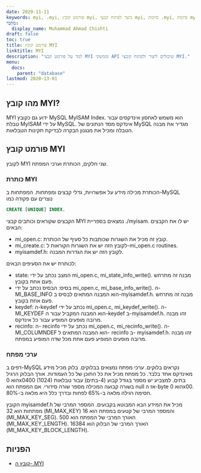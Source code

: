 ```yaml
---
date: 2020-11-11
keywords: myi, .myi, פורמט קובץ myi, כיצד לפתוח קבצי myi, סיומת .myi, סיומת myi
מְחַבֵּר:
  display_name: Muhammad Ahmad Chishti
draft: false
toc: true
title: פורמט קובץ MYI
linktitle: MYI
description: "למד על פורמט קבצי MYI וממשקי API שיכולים ליצור ולפתוח קובצי MYI."
menu:
  docs:
    parent: "database"
lastmod: 2020-13-01
---
```


## מהו קובץ MYI? ##

MYI ידוע גם כקובץ MySQL MyISAM Index. הוא משמש לאחסון אינדקסים עבור טבלת MyISAM על ידי MySQL. אינדקס מסד הנתונים של MySQL מגדיר את מבנה הטבלה ומכיל את מנגנון הבקרה לבדיקת תקינות הטבלאות.

## פורמט קובץ MYI ##

לקובץ MYI שני חלקים, הכותרת וערכי המפתח.

### כותרת MYI ###

הכותרת מכילה מידע על אפשרויות, גדלי קבצים ומפתחות. המפתחות ב-MySQL נוצרים עם פקודה כמו

```sql
CREATE [UNIQUE] INDEX.
```

הקבצים שקוראים וכותבים קבצי MYI נמצאים בספריית ./myisam. יש לו את הקבצים הבאים:

- mi_open.c: קובץ זה מכיל את השגרות שכותבות כל סעיף של הכותרת.
- mi_create.c: לקובץ הזה יש את השגרות הקוראות ל-mi_open.c routines.
- myisamdef.h: לקובץ הזה יש את הגדרות המבנה.

לכותרת יש את הסעיפים הבאים:

- state: המצב נכתב על ידי mi_open.c, mi_state_info_write(). מבנה זה מתרחש פעם אחת בקובץ.
- בסיס: הבסיס נכתב על ידי mi_open.c, mi_base_info_write(). ה-MI_BASE_INFO הוא המבנה המתאים לבסיס ב-myisamdef.h. מבנה זה מתרחש פעם אחת בקובץ.
- keydef: ה-keydef נכתב על ידי mi_open.c, mi_keydef_write(). ה-MI_KEYDEF הוא המבנה המקביל עבור ה-keydef ב-myisamdef.h. זהו מבנה מרובה מופעים המופיע עבור כל אינדקס.
- recinfo: ה- recinfo נכתב על ידי mi_open.c, mi_recinfo_write(). ה-MI_COLUMNDEF הוא המבנה המתאים ל- recinfo ב- myisamdef.h. זהו מבנה מרובה מופעים המופיע פעם אחת מכל שדה המופיע במפתח.

### ערכי מפתח ###

דפים ב-MySQL נקראים בלוקים. ערכי מפתח נמצאים בבלוקים. בלוק מכיל מידע מאינדקס אחד בלבד. כל מפתח מכיל את כל התוכן של כל העמודות. אורך הבלוק הרגיל הוא 0x0400 (1024) בתים. למצביע יש מספר בגודל קבוע (4-בתים) עבור טבלאות בשורה קבועה המכילה מספר שורה סידורי. אם המפתח הוא null אז ה-byte הוא 0x00. חסימה רגילה מלאה ב-65% לפחות ובדרך כלל היא מלאה ב-80%.

הקובץ myisamdef.h מכיל את המידע הבא המבוטא בקבועים. המספר המרבי של מפתחות הוא 32 (MI_MAX_KEY) והמספר המרבי של קטעים במפתח הוא 16 (MI_MAX_KEY_SEG). האורך המרבי של המפתח הוא 500 (MI_MAX_KEY_LENGTH). האורך המרבי של הבלוק הוא 16384 (MI_MAX_KEY_BLOCK_LENGTH).

## הפניות ##

- [קובץ ה-.MYI](https://dev.mysql.com/doc/internals/en/the-myi-file.html)

